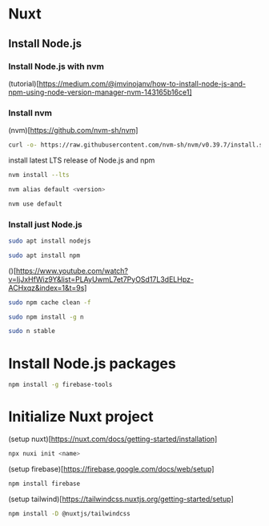 # Nuxt

## Install Node.js

### Install Node.js with nvm

(tutorial)[https://medium.com/@imvinojanv/how-to-install-node-js-and-npm-using-node-version-manager-nvm-143165b16ce1]

### Install nvm

(nvm)[https://github.com/nvm-sh/nvm]

```bash
curl -o- https://raw.githubusercontent.com/nvm-sh/nvm/v0.39.7/install.sh | bash
```

install latest LTS release of Node.js and npm

```bash
nvm install --lts
```

```bash
nvm alias default <version>
```

```bash
nvm use default
```

### Install just Node.js

```bash
sudo apt install nodejs
```

```bash
sudo apt install npm
```

()[https://www.youtube.com/watch?v=IjJxHfWiz9Y&list=PLAyUwmL7et7PyOSd17L3dELHpz-ACHxqz&index=1&t=9s]

```bash
sudo npm cache clean -f
```

```bash
sudo npm install -g n
```

```bash
sudo n stable
```

# Install Node.js packages

```bash
npm install -g firebase-tools
```

# Initialize Nuxt project

(setup nuxt)[https://nuxt.com/docs/getting-started/installation]

```bash
npx nuxi init <name>
```

(setup firebase)[https://firebase.google.com/docs/web/setup]

```bash
npm install firebase
```

(setup tailwind)[https://tailwindcss.nuxtjs.org/getting-started/setup]

```bash
npm install -D @nuxtjs/tailwindcss
```
